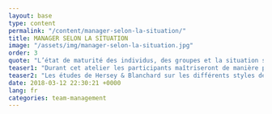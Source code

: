 ```yaml
---
layout: base
type: content
permalink: "/content/manager-selon-la-situation/"
title: MANAGER SELON LA SITUATION
image: "/assets/img/manager-selon-la-situation.jpg"
order: 3
quote: "L’état de maturité des individus, des groupes et la situation sont les 3 composantes d’un management situationnel efficace."
teaser1: "Durant cet atelier les participants maîtriseront de manière pratique : le style directif, le style participatif, le style persuasif et le style délégatif."
teaser2: "Les études de Hersey & Blanchard sur les différents styles de management et la mise en pratique ludique par SEVEN permettront aux participants d’adopter la meilleure posture managériale en fonction des situations qu’ils peuvent rencontrer dans leur quotidien."
date: 2018-03-12 22:30:21 +0000
lang: fr
categories: team-management
---
```


